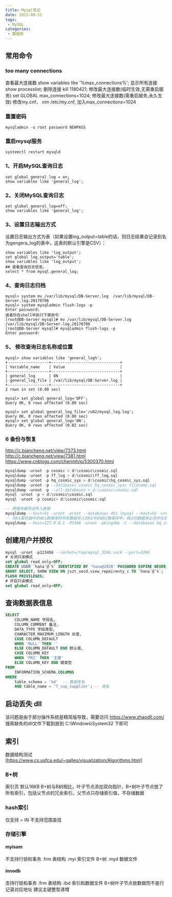 ```yaml
---
title: Mysql笔记
date: 2021-09-21
tags:
 - MySQL
categories:
 - 数据库
---
```


## 常用命令

### too many connections

[参考链接]: https://zhuanlan.zhihu.com/p/65291697
查看最大连接数  show variables like '%max_connections%';
显示所有连接    show processlist;
删除连接        kill 1180421;
修改最大连接数(临时生效,无需重启服务)  set GLOBAL max_connections=1024;
修改最大连接数(需重启服务,永久生效)  修改my.cnf， vim /etc/my.cnf, 加入max_connections=1024

### 重置密码

```
mysqladmin -u root password NEWPASS
```

### 重启mysql服务

```
systemctl restart mysqld
```

### 1、开启MySQL查询日志

```
set global general_log = on;
show variables like 'general_log';
```

### 2、关闭MySQL查询日志

```
set global general_log=off;
show variables like 'general_log';
```

### 3、设置日志输出方式

设置日志输出方式为表（如果设置log_output=table的话，则日志结果会记录到名为gengera_log的表中，这表的默认引擎是CSV）：

```
show variables like 'log_output';
set global log_output='table';
show variables like 'log_output';
## 查看查询日志信息。
select * from mysql.general_log;
```

### 4、查询日志归档

```
mysql> system mv /var/lib/mysql/DB-Server.log  /var/lib/mysql/DB-Server.log.20170706
mysql> system mysqladmin flush-logs -p
Enter password:
或者你在shell中执行下面命令
[root@DB-Server mysql]# mv /var/lib/mysql/DB-Server.log  /var/lib/mysql/DB-Server.log.20170706
[root@DB-Server mysql]# mysqladmin flush-logs -p
Enter password:
```

### 5、 修改查询日志名称或位置

```
mysql> show variables like 'general_log%';
+------------------+------------------------------+
| Variable_name    | Value                        |
+------------------+------------------------------+
| general_log      | ON                           |
| general_log_file | /var/lib/mysql/DB-Server.log |
+------------------+------------------------------+
2 rows in set (0.00 sec)
 
mysql> set global general_log='OFF';
Query OK, 0 rows affected (0.00 sec)
 
mysql> set global general_log_file='/u02/mysql_log.log';
Query OK, 0 rows affected (0.00 sec)
mysql> set global general_log='ON';
Query OK, 0 rows affected (0.02 sec)
```

### 6 备份与恢复
http://c.biancheng.net/view/7373.html
http://c.biancheng.net/view/7381.html
https://www.cnblogs.com/chenmh/p/5300370.html

```sql
mysqldump -uroot -p cosmic > d:\cosmic\cosmic.sql
mysqldump -uroot -p ff_log > d:\cosmic\ff_log.sql
mysqldump -uroot -p hq_cosmic_sys > d:\cosmic\hq_cosmic_sys.sql
mysqldump -uroot -p --databases cosmic hq_cosmic_sys> filename.sql
mysqldump -uroot -p --all-databases > d:\cosmic\cosmic.sql
mysql -uroot -p < d:\cosmic\cosmic.sql
mysql -uroot -p cosmic< d:\cosmic\cosmic.sql

-- 跨服务器导出导入数据
mysqldump --host=h1 -uroot -proot --databases db1 |mysql --host=h2 -uroot -proot db2
-- 将h1服务器中的db1数据库的所有数据导入到h2中的db2数据库中，db2的数据库必须存在否则会报错
mysqldump --host=127.0.0.1 -P3306 -uroot -pkingdee -C --databases hq_cosmic_sys | mysql --host=127.0.0.1 -P3307 -uroot -p123456 hq_cosmic_sys 
```

## 创建用户并授权

```sql
mysql -uroot -p123456 --socket=/tmp/mysql_3306.sock --port=3306
# 关闭只读模式
set global read_only=OFF;
CREATE USER `hana`@`%` IDENTIFIED BY 'hana@2020' PASSWORD EXPIRE NEVER;
GRANT SELECT, SHOW VIEW ON jszt_secd.view_repairenty_c TO `hana`@`%`;
FLUSH PRIVILEGES;
# 开启只读模式
set global read_only=OFF;
```

## 查询数据表信息

```sql
SELECT
	COLUMN_NAME 字段名,
	COLUMN_COMMENT 备注,
	DATA_TYPE 字段类型,
	CHARACTER_MAXIMUM_LENGTH 长度,
	CASE COLUMN_DEFAULT 
	WHEN 'NULL' THEN ''
	ELSE COLUMN_DEFAULT END 默认值,
	CASE COLUMN_KEY 
	WHEN 'PRI' THEN '主键'
	ELSE COLUMN_KEY END 键类型
FROM
	INFORMATION_SCHEMA.COLUMNS 
WHERE
	table_schema = 'kd'  -- 数据库名
	AND table_name = 'T_sup_supplier'; -- 表名
```

## 启动丢失 dll

该问题是由于部分操作系统是精简版导致，需要访问 https://www.zhaodll.com/ 搜索缺失的dll文件下载到放到 C:\Windows\System32 下即可

## 索引

数据结构测试[https://www.cs.usfca.edu/~galles/visualization/Algorithms.html]

### B+树
索引页 默认16KB
B+树与B树相比，叶子节点添加双向指针，B+树叶子节点放了所有索引，包括父节点的冗余索引，父节点只存储索引值，不存储数据

### hash索引
仅支持 = IN 不支持范围查找


### 存储引擎

#### myisam
不支持行锁和事务
.frm 表结构
.myi 索引文件 B+树
.myd 数据文件

#### innodb
支持行锁和事务
.frm 表结构
.ibd 索引和数据文件 B+树叶子节点放数据而不是行记录对应地址
建议主键整型递增

